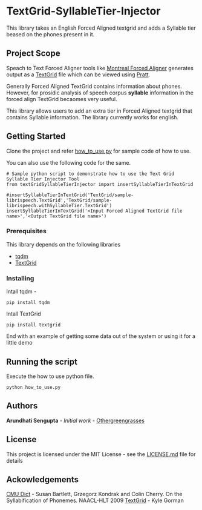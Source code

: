 # TextGrid-SyllableTier-Injector
This library takes an English Forced Aligned textgrid and adds a Syllable tier beased on the phones present in it.  

## Project Scope  
Speach to Text Forced Aligner tools like [Montreal Forced Aligner](https://github.com/MontrealCorpusTools/Montreal-Forced-Aligner) generates output as a [TextGrid](http://www.fon.hum.uva.nl/praat/manual/TextGrid_file_formats.html) file which can be viewed using [Pratt](http://projects.chass.utoronto.ca/ngn/pdf/TextGrid_creation_Praat.pdf).

Generally Forced Aligned TextGrid contains information about phones. However, for prosidic analysis of speech corpus **syllable** information in the forced align TextGrid becaomes very useful. 

This library allows users to add an extra tier in Forced Aligned textgrid that contains Syllable information. The library currently works for english.

## Getting Started

Clone the project and refer [how_to_use.py](how_to_use.py) for sample code of how to use. 

You can also use the following code for the same.

```
# Sample python script to demonstrate how to use the Text Grid Syllable Tier Injector Tool
from textGridSyllableTierInjector import insertSyllableTierInTextGrid

#insertSyllableTierInTextGrid('TextGrid/sample-librispeech.TextGrid','TextGrid/sample-librispeech.withSyllableTier.TextGrid')
insertSyllableTierInTextGrid('<Input Forced Aligned TextGrid file name>','<Output TextGrid file name>')

```

### Prerequisites

This library depends on the following libraries

- [tqdm](https://pypi.org/project/tqdm/)
- [TextGrid](https://github.com/kylebgorman/textgrid)

### Installing

Intall tqdm - 
```
pip install tqdm
```
Intall TextGrid

```
pip install textgrid
```

End with an example of getting some data out of the system or using it for a little demo

## Running the script

Execute the how to use python file.

```
python how_to_use.py
```

## Authors

**Arundhati Sengupta** - *Initial work* - [Othergreengrasses](https://github.com/Othergreengrasses)

## License

This project is licensed under the MIT License - see the [LICENSE.md](LICENSE.md) file for details

## Ackowledgements
[CMU Dict](https://webdocs.cs.ualberta.ca/~kondrak/cmudict.html) - Susan Bartlett, Grzegorz Kondrak and Colin Cherry. On the Syllabification of Phonemes. NAACL-HLT 2009
[TextGrid](https://github.com/kylebgorman/textgrid) - Kyle Gorman

